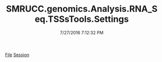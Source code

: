 ﻿---
title: SMRUCC.genomics.Analysis.RNA_Seq.TSSsTools.Settings
date: 7/27/2016 7:12:32 PM
---

[File](T-SMRUCC.genomics.Analysis.RNA_Seq.TSSsTools.Settings.File.html)
[Session](T-SMRUCC.genomics.Analysis.RNA_Seq.TSSsTools.Settings.Session.html)
